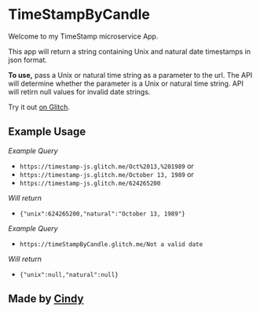 TimeStampByCandle
=========================

Welcome to my TimeStamp microservice App.

This app will return a string containing Unix and natural date timestamps in json format. 

**To use,** pass a Unix or natural time string as a parameter to the url. The API will determine whether the parameter is a Unix or natural time string. API will retirn null values for invalid date strings.

Try it out [on Glitch](https://timeStampByCandle.glitch.me/).


Example Usage
------------

*Example Query*
- `https://timestamp-js.glitch.me/Oct%2013,%201989` or
- `https://timestamp-js.glitch.me/October 13, 1989` or
- `https://timestamp-js.glitch.me/624265200`

*Will return*
- `{"unix":624265200,"natural":"October 13, 1989"}`

*Example Query*
- `https://timeStampByCandle.glitch.me/Not a valid date`

*Will return*
- `{"unix":null,"natural":null}`


Made by [Cindy](https://github.com/Candle309)
-------------------